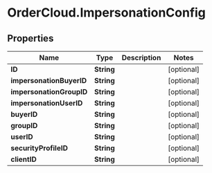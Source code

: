 # OrderCloud.ImpersonationConfig

## Properties
Name | Type | Description | Notes
------------ | ------------- | ------------- | -------------
**ID** | **String** |  | [optional] 
**impersonationBuyerID** | **String** |  | [optional] 
**impersonationGroupID** | **String** |  | [optional] 
**impersonationUserID** | **String** |  | [optional] 
**buyerID** | **String** |  | [optional] 
**groupID** | **String** |  | [optional] 
**userID** | **String** |  | [optional] 
**securityProfileID** | **String** |  | [optional] 
**clientID** | **String** |  | [optional] 


